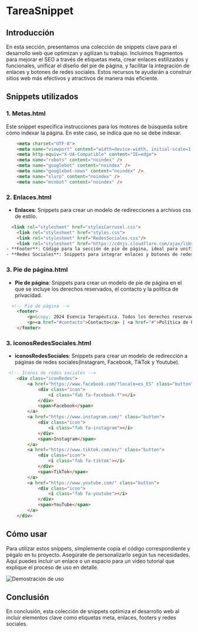 # TareaSnippet
## Introducción
En esta sección, presentamos una colección de snippets clave para el desarrollo web que optimizan y agilizan tu trabajo. Incluimos fragmentos para mejorar el SEO a través de etiquetas meta, crear enlaces estilizados y funcionales, unificar el diseño del pie de página, y facilitar la integración de enlaces y botones de redes sociales. Estos recursos te ayudarán a construir sitios web más efectivos y atractivos de manera más eficiente.

## Snippets utilizados

### 1. Metas.html
Este snippet especifica instrucciones para los motores de búsqueda sobre cómo indexar la página. En este caso, se indica que no se debe indexar.
```html
    <meta charset="UTF-8">
    <meta name="viewport" content="width=device-width, initial-scale=1.0">
    <meta http-equiv="X-UA-Compatible" content="IE=edge">
    <meta name="robots" content="noindex" />
    <meta name="googlebot" content="noindex" />
    <meta name="googlebot-news" content="noindex" />
    <meta name="slurp" content="noindex" />
    <meta name="msnbot" content="noindex" />
```

### 2. Enlaces.html
- **Enlaces**: Snippets para crear un modelo de redirecciones a archivos css de estilo.
```html
  <link rel="stylesheet" href="stylesCarrusel.css">
    <link rel="stylesheet" href="styles.css">
    <link rel="stylesheet" href="RedesSociales.css"/>
    <link rel="stylesheet" href="https://cdnjs.cloudflare.com/ajax/libs/font-awesome/5.15.3/css/all.min.css"/>
- **Footer**: Código para la sección de pie de página, ideal para unificar el diseño y la información de contacto.
- **Redes Sociales**: Snippets para integrar enlaces y botones de redes sociales en tu sitio web.
```

### 3. Pie de página.html
- **Pie de página**: Snippets para crear un modelo de pie de página en el que se incluye los derechos reservados, el contacto y la política de privacidad.
```html
  <!-- Pie de página -->
    <footer>
        <p>&copy; 2024 Esencia Terapéutica. Todos los derechos reservados.</p>
        <p><a href="#contacto">Contacto</a> | <a href="#">Política de Privacidad</a></p>
    </footer>
```
### 3. iconosRedesSociales.html
- **iconosRedesSociales**: Snippets para crear un modelo de redirección a páginas de redes sociales(Instagram, Facebook, TikTok y Youtube).
```html
 <!-- Iconos de redes sociales -->
    <div class="iconRedes">
        <a href="https://www.facebook.com/?locale=es_ES" class="button">
            <div class="icon">
                <i class="fab fa-facebook-f"></i>
            </div>
            <span>Facebook</span>
        </a>
        <a href="https://www.instagram.com/" class="button">
            <div class="icon">
                <i class="fab fa-instagram"></i>
            </div>
            <span>Instagram</span>
        </a>
        <a href="https://www.tiktok.com/es/" class="button">
            <div class="icon">
                <i class="fab fa-tiktok"></i>
            </div>
            <span>TikTok</span>
        </a>
        <a href="https://www.youtube.com/" class="button">
            <div class="icon">
                <i class="fab fa-youtube"></i>
            </div>
            <span>YouTube</span>
        </a>
    </div>
```

## Cómo usar
Para utilizar estos snippets, simplemente copia el código correspondiente y pégalo en tu proyecto. Asegúrate de personalizarlo según tus necesidades. Aquí puedes incluir un enlace o un espacio para un video tutorial que explique el proceso de uso en detalle.

![Demostración de uso](https://i.imgur.com/Bnaew5z.gif)

## Conclusión
En conclusión, esta colección de snippets optimiza el desarrollo web al incluir elementos clave como etiquetas meta, enlaces, footers y redes sociales.
